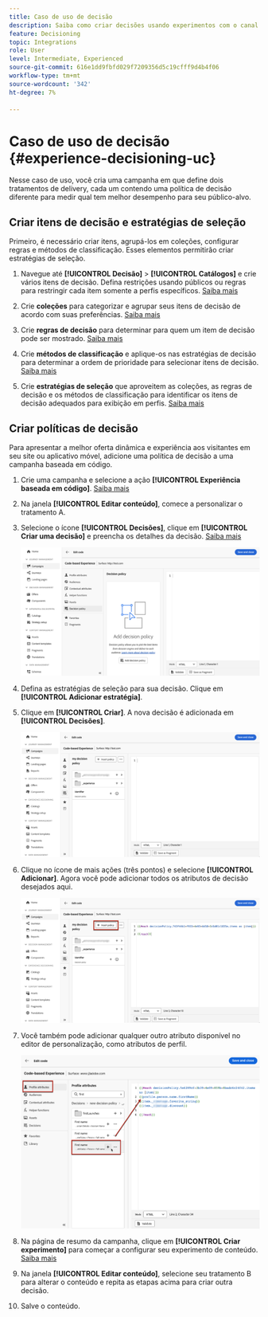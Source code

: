 ```yaml
---
title: Caso de uso de decisão
description: Saiba como criar decisões usando experimentos com o canal baseado em código
feature: Decisioning
topic: Integrations
role: User
level: Intermediate, Experienced
source-git-commit: 616e1dd9fbfd029f7209356d5c19cfff9d4b4f06
workflow-type: tm+mt
source-wordcount: '342'
ht-degree: 7%

---
```


# Caso de uso de decisão {#experience-decisioning-uc}

Nesse caso de uso, você cria uma campanha em que define dois tratamentos de delivery, cada um contendo uma política de decisão diferente para medir qual tem melhor desempenho para seu público-alvo.

## Criar itens de decisão e estratégias de seleção

Primeiro, é necessário criar itens, agrupá-los em coleções, configurar regras e métodos de classificação. Esses elementos permitirão criar estratégias de seleção.

1. Navegue até **[!UICONTROL Decisão]** > **[!UICONTROL Catálogos]** e crie vários itens de decisão. Defina restrições usando públicos ou regras para restringir cada item somente a perfis específicos. [Saiba mais](items.md)

   <!--
   1. From the items list, click the **[!UICONTROL Edit schema]** button  and edit the custom attributes if needed. [Learn how to work with catalogs](catalogs.md)-->

1. Crie **coleções** para categorizar e agrupar seus itens de decisão de acordo com suas preferências. [Saiba mais](collections.md)

1. Crie **regras de decisão** para determinar para quem um item de decisão pode ser mostrado. [Saiba mais](rules.md)

1. Crie **métodos de classificação** e aplique-os nas estratégias de decisão para determinar a ordem de prioridade para selecionar itens de decisão. [Saiba mais](ranking.md)

1. Crie **estratégias de seleção** que aproveitem as coleções, as regras de decisão e os métodos de classificação para identificar os itens de decisão adequados para exibição em perfis. [Saiba mais](selection-strategies.md)

## Criar políticas de decisão

Para apresentar a melhor oferta dinâmica e experiência aos visitantes em seu site ou aplicativo móvel, adicione uma política de decisão a uma campanha baseada em código.

<!--Define two delivery treatments each containing a different decision policy.-->

1. Crie uma campanha e selecione a ação **[!UICONTROL Experiência baseada em código]**. [Saiba mais](../code-based/create-code-based.md)

1. Na janela **[!UICONTROL Editar conteúdo]**, comece a personalizar o tratamento A.

1. Selecione o ícone **[!UICONTROL Decisões]**, clique em **[!UICONTROL Criar uma decisão]** e preencha os detalhes da decisão. [Saiba mais](create-decision.md)

   ![](assets/decision-code-based-create.png)

1. Defina as estratégias de seleção para sua decisão. Clique em **[!UICONTROL Adicionar estratégia]**.

1. Clique em **[!UICONTROL Criar]**. A nova decisão é adicionada em **[!UICONTROL Decisões]**.

   ![](assets/decision-code-based-decision-added.png)

1. Clique no ícone de mais ações (três pontos) e selecione **[!UICONTROL Adicionar]**. Agora você pode adicionar todos os atributos de decisão desejados aqui.

   ![](assets/decision-code-based-add-decision.png)

1. Você também pode adicionar qualquer outro atributo disponível no editor de personalização, como atributos de perfil.

   ![](assets/decision-code-based-decision-profile-attribute.png)

1. Na página de resumo da campanha, clique em **[!UICONTROL Criar experimento]** para começar a configurar seu experimento de conteúdo. [Saiba mais](../content-management/content-experiment.md)

1. Na janela **[!UICONTROL Editar conteúdo]**, selecione seu tratamento B para alterar o conteúdo e repita as etapas acima para criar outra decisão.

1. Salve o conteúdo.


